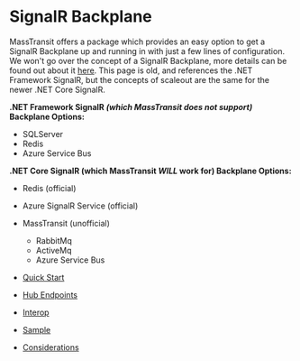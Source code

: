 # SignalR Backplane

MassTransit offers a package which provides an easy option to get a SignalR Backplane up and running in with just a few lines of configuration. We won't go over the concept of a SignalR Backplane, more details can be found out about it [here](https://docs.microsoft.com/en-us/aspnet/signalr/overview/performance/scaleout-in-signalr). This page is old, and references the .NET Framework SignalR, but the concepts of scaleout are the same for the newer .NET Core SignalR.

**.NET Framework SignalR _(which MassTransit does not support)_ Backplane Options:**
* SQLServer
* Redis
* Azure Service Bus

**.NET Core SignalR (which MassTransit _WILL_ work for) Backplane Options:**
* Redis (official)
* Azure SignalR Service (official)
* MassTransit (unofficial)
  * RabbitMq
  * ActiveMq
  * Azure Service Bus

* [Quick Start](quickstart.md)
* [Hub Endpoints](hub_endpoints.md)
* [Interop](interop.md)
* [Sample](sample.md)
* [Considerations](considerations.md)
